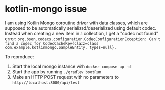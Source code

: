 # kotlin-mongo issue

I am using Kotlin Mongo coroutine driver with data classes, which are supposed to be automatically serialized/deserialized using default codec.
Instead when creating a new item in a collection, I get a "codec not found" error:
`org.bson.codecs.configuration.CodecConfigurationException: Can't find a codec for CodecCacheKey{clazz=class com.example.kotlinmongo.SampleEntity, types=null}.`

To reproduce:

1. Start the local mongo instance with `docker compose up -d`
2. Start the app by running `./gradlew bootRun`
3. Make an HTTP POST request with no parameters to `http://localhost:8080/api/test`
